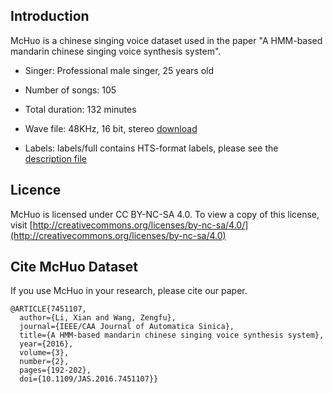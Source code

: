 ## Introduction

McHuo is a chinese singing voice dataset used in the paper "A HMM-based mandarin chinese singing voice synthesis system".

- Singer: Professional male singer, 25 years old
- Number of songs: 105
- Total duration: 132 minutes

- Wave file: 48KHz, 16 bit, stereo [download](https://drive.google.com/file/d/1fDQ6hgdP3wfosKHbdARAIfzTFY74UoJw/view?usp=share_link)
- Labels:  labels/full contains HTS-format labels, please see the [description file](/label_description.txt)



## Licence

McHuo is licensed under CC BY-NC-SA 4.0. To view a copy of this license, visit [http://creativecommons.org/licenses/by-nc-sa/4.0/](http://creativecommons.org/licenses/by-nc-sa/4.0)


## Cite McHuo Dataset

If you use McHuo in your research, please cite our paper.

```
@ARTICLE{7451107,
  author={Li, Xian and Wang, Zengfu},
  journal={IEEE/CAA Journal of Automatica Sinica}, 
  title={A HMM-based mandarin chinese singing voice synthesis system}, 
  year={2016},
  volume={3},
  number={2},
  pages={192-202},
  doi={10.1109/JAS.2016.7451107}}
```
